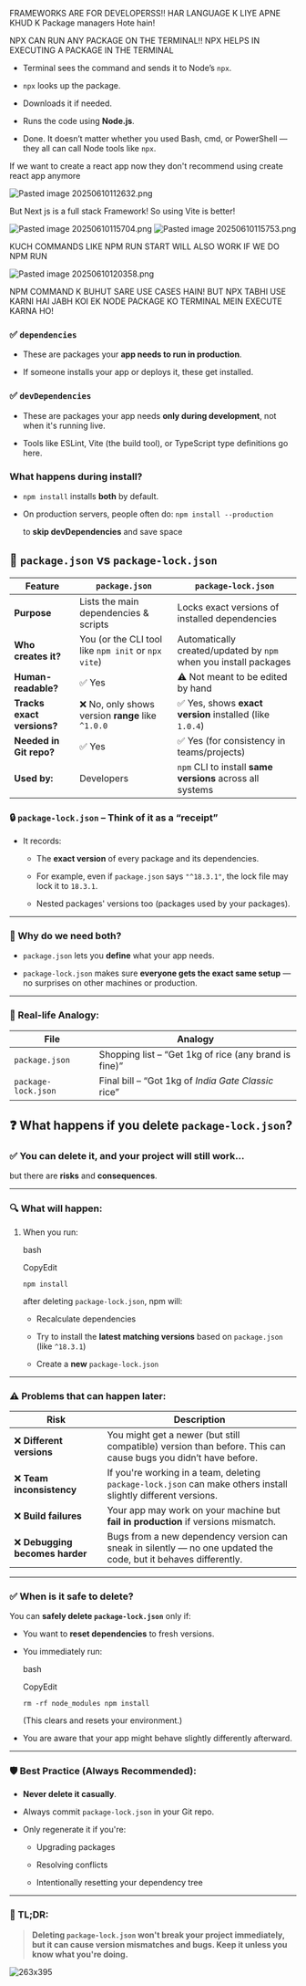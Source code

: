 FRAMEWORKS ARE FOR DEVELOPERSS!!
HAR LANGUAGE K LIYE APNE KHUD K Package managers Hote hain!

NPX CAN RUN ANY PACKAGE ON THE TERMINAL!!
NPX HELPS IN EXECUTING A PACKAGE IN THE TERMINAL 

- Terminal sees the command and sends it to Node’s `npx`.
    
- `npx` looks up the package.
    
- Downloads it if needed.
    
- Runs the code using **Node.js**.
    
- Done. It doesn’t matter whether you used Bash, cmd, or PowerShell — they all can call Node tools like `npx`.

If we want to create a react app now they don't recommend using create react app anymore

![Pasted image 20250610112632.png](../../Images/Pasted%20image%2020250610112632.png)

But Next js is a full stack Framework!
So using Vite is better!

![Pasted image 20250610115704.png](../../Images/Pasted%20image%2020250610115704.png)
![Pasted image 20250610115753.png](../../Images/Pasted%20image%2020250610115753.png)

KUCH COMMANDS LIKE NPM RUN START WILL ALSO WORK IF WE DO NPM RUN

![Pasted image 20250610120358.png](../../Images/Pasted%20image%2020250610120358.png)

NPM COMMAND K BUHUT SARE USE CASES HAIN!
BUT NPX TABHI USE KARNI HAI JABH KOI EK NODE PACKAGE KO TERMINAL MEIN EXECUTE KARNA HO!

### ✅ `dependencies`

- These are packages your **app needs to run in production**.
    
- If someone installs your app or deploys it, these get installed.
### ✅ `devDependencies`

- These are packages your app needs **only during development**, not when it's running live.
    
- Tools like ESLint, Vite (the build tool), or TypeScript type definitions go here.

### What happens during install?

- `npm install` installs **both** by default.
    
- On production servers, people often do:
    `npm install --production`
    
    to **skip devDependencies** and save space



## 🧾 `package.json` vs `package-lock.json`

| Feature                    | `package.json`                                      | `package-lock.json`                                              |
| -------------------------- | --------------------------------------------------- | ---------------------------------------------------------------- |
| **Purpose**                | Lists the main dependencies & scripts               | Locks exact versions of installed dependencies                   |
| **Who creates it?**        | You (or the CLI tool like `npm init` or `npx vite`) | Automatically created/updated by `npm` when you install packages |
| **Human-readable?**        | ✅ Yes                                               | ⚠️ Not meant to be edited by hand                                |
| **Tracks exact versions?** | ❌ No, only shows version **range** like `^1.0.0`    | ✅ Yes, shows **exact version** installed (like `1.0.4`)          |
| **Needed in Git repo?**    | ✅ Yes                                               | ✅ Yes (for consistency in teams/projects)                        |
| **Used by:**               | Developers                                          | `npm` CLI to install **same versions** across all systems        |
### 🔒 `package-lock.json` – Think of it as a “receipt”

- It records:
    
    - The **exact version** of every package and its dependencies.
        
    - For example, even if `package.json` says `"^18.3.1"`, the lock file may lock it to `18.3.1`.
        
    - Nested packages' versions too (packages used by your packages).
        

---

### 🔁 Why do we need both?

- `package.json` lets you **define** what your app needs.
    
- `package-lock.json` makes sure **everyone gets the exact same setup** — no surprises on other machines or production.
    

---

### 🧪 Real-life Analogy:

| File                | Analogy                                               |
| ------------------- | ----------------------------------------------------- |
| `package.json`      | Shopping list – “Get 1kg of rice (any brand is fine)” |
| `package-lock.json` | Final bill – “Got 1kg of _India Gate Classic_ rice”   |
## ❓ What happens if you delete `package-lock.json`?

### ✅ You **can** delete it, and your project **will still work**…

but there are **risks** and **consequences**.

---

### 🔍 What will happen:

1. When you run:
    
    bash
    
    CopyEdit
    
    `npm install`
    
    after deleting `package-lock.json`, npm will:
    
    - Recalculate dependencies
        
    - Try to install the **latest matching versions** based on `package.json` (like `^18.3.1`)
        
    - Create a **new** `package-lock.json`
        

---

### ⚠️ Problems that **can happen later**:

|Risk|Description|
|---|---|
|❌ **Different versions**|You might get a newer (but still compatible) version than before. This can cause bugs you didn’t have before.|
|❌ **Team inconsistency**|If you're working in a team, deleting `package-lock.json` can make others install slightly different versions.|
|❌ **Build failures**|Your app may work on your machine but **fail in production** if versions mismatch.|
|❌ **Debugging becomes harder**|Bugs from a new dependency version can sneak in silently — no one updated the code, but it behaves differently.|

---

### ✅ When is it safe to delete?

You can **safely delete `package-lock.json`** only if:

- You want to **reset dependencies** to fresh versions.
    
- You immediately run:
    
    bash
    
    CopyEdit
    
    `rm -rf node_modules npm install`
    
    (This clears and resets your environment.)
    
- You are aware that your app might behave slightly differently afterward.
    

---

### 🛡️ Best Practice (Always Recommended):

- **Never delete it casually**.
    
- Always commit `package-lock.json` in your Git repo.
    
- Only regenerate it if you're:
    
    - Upgrading packages
        
    - Resolving conflicts
        
    - Intentionally resetting your dependency tree
        

---

### 🧠 TL;DR:

> **Deleting `package-lock.json` won't break your project immediately, but it can cause version mismatches and bugs. Keep it unless you know what you're doing.**

![263x395](../../Images/Pasted%20image%2020250610122813.png)





